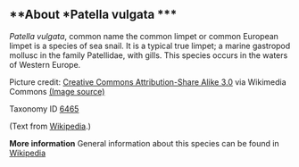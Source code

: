 **About *Patella vulgata ***
-------------------------

*Patella vulgata*, common name the common limpet or common European limpet is a species of sea snail. It is a typical true limpet; a marine gastropod mollusc in the family Patellidae, with gills. 
This species occurs in the waters of Western Europe.

Picture credit: [Creative Commons Attribution-Share Alike 3.0](https://creativecommons.org/licenses/by-sa/3.0) via Wikimedia Commons [(Image source)](https://en.wikipedia.org/wiki/File:Common_limpets1.jpg)

Taxonomy ID [6465](https://www.uniprot.org/taxonomy/6465)

(Text from [Wikipedia](https://en.wikipedia.org/).)

**More information**
General information about this species can be found in [Wikipedia](https://en.wikipedia.org/wiki/Patella_vulgata)
